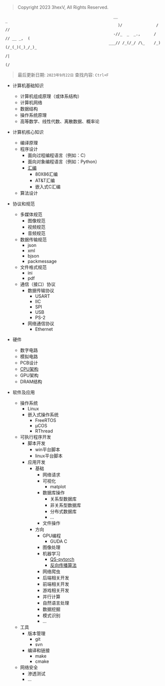 > Copyright 2023 3hexV, All Rights Reserved.
```
                                                __                     _          
                                                  )/               /  //          
                                                -//_  _  _.,      /  // __ _,  (  
                                              ___// /_(/_/ /\_    /_)(/_(_)(_)_/_)_
                                                                            /|     
                                                                          (/      
```
> 最后更新日期: `2023年9月22日`
> 查找内容: `Ctrl+F`


- 计算机基础知识
  - 计算机组成原理（或体系结构）
  - 计算机网络
  - 数据结构
  - 操作系统原理
  - 高等数学、线性代数、离散数据、概率论
- 计算机核心知识
  - 编译原理
  - 程序设计
    - 面向过程编程语言（例如：C）
    - 面向对象编程语言（例如：Python）
    - [汇编](./汇编.md)
      - 80X86汇编
      - AT&T汇编
      - 嵌入式C汇编
  - 算法设计

- 协议和规范
  - 多媒体规范
    - 图像规范
    - 视频规范
    - 音频规范
  - 数据传输规范
    - json
    - xml
    - bjson
    - packmessage
  - 文件格式规范
    - ini
    - pdf
  - 通信（接口）协议
    - 数据传输协议
      - USART
      - IIC
      - SPI
      - USB
      - PS-2
    - 网络通信协议
      - Ethernet
- 硬件
  - 数字电路
  - 模拟电路
  - PCB设计
  - [CPU架构](CPU架构.md)
  - GPU架构
  - DRAM结构
- 软件及应用
  - 操作系统
    - Linux
    - 嵌入式操作系统
      - FreeRTOS
      - μCOS
      - RThread
  - 可执行程序开发
    - 脚本开发
      - win平台脚本
      - linux平台脚本
    - 应用开发
      - 基础
        - 网络请求
        - 可视化
          - matplot
        - 数据库操作
          - 关系型数据库
          - 非关系型数据库
          - 分布式数据库
          - ...
        - 文件操作
      - 方向
        - GPU编程
          - GUDA C
        - 图像处理
        - 机器学习
          - [QS-pytorch](./QS-pytorch.md)
          - [反向传播算法](./反向传播算法.md)
        - 网络爬虫
        - 后端相关开发
        - 前端相关开发
        - 游戏相关开发
        - 并行计算
        - 自然语言处理
        - 数据挖掘
        - 模式识别
        - ...
  - 工具
    - 版本管理
      - git
      - svn
    - 编译和链接
      - make
      - cmake
  - 网络安全
    - 渗透测试
    - ...
